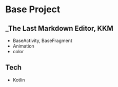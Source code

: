 # Base Project
## _The Last Markdown Editor, KKM

- BaseActivity, BaseFragment
- Animation
- color

## Tech

- Kotlin


